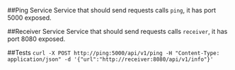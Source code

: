 ##Ping Service
Service that should send requests calls `ping`, it has port 5000 exposed. 

##Receiver Service 
Service that should send requests calls `receiver`, it has port 8080 exposed.

##Tests
`curl -X POST http://ping:5000/api/v1/ping -H "Content-Type: application/json" -d '{"url":"http://receiver:8080/api/v1/info"}'`